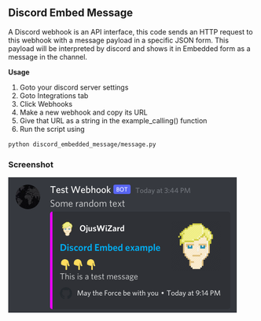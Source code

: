## Discord Embed Message
A Discord webhook is an API interface, this code sends an HTTP request to this webhook with a message payload in a specific JSON form. This payload will be interpreted by discord and shows it in Embedded form as a message in the channel.

**Usage**
1. Goto your discord server settings
2. Goto Integrations tab
3. Click Webhooks
4. Make a new webhook and copy its URL
5. Give that URL as a string in the example_calling() function
6. Run the script using
```bash
python discord_embedded_message/message.py
```

### Screenshot
![Webhook Example Screenshot](Screenshots/webhook_example.png)